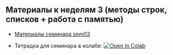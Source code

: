 ## Материалы к неделям 3 (методы строк, списков + работа с памятью)

* [Материалы семинара sem03](https://github.com/hse-econ-data-science/dap_2022-23/blob/main/sem03_list/sem03_memory.ipynb) 

* Тетрадка для семинара в колабе: [![Open In Colab](https://colab.research.google.com/assets/colab-badge.svg)](https://colab.research.google.com/github/hse-econ-data-science/dap_2022-23/blob/sem03_list/sem03_memory.ipynb)

